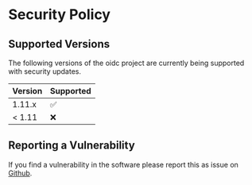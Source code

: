 # Security Policy

## Supported Versions

The following versions of the oidc project are
currently being supported with security updates.

| Version | Supported          |
| ------- | ------------------ |
| 1.11.x   | :white_check_mark: |
| < 1.11   | :x:                |

## Reporting a Vulnerability

If you find a vulnerability in the software please report this as issue on [Github](https://github.com/H2CK/oidc/issues). 

